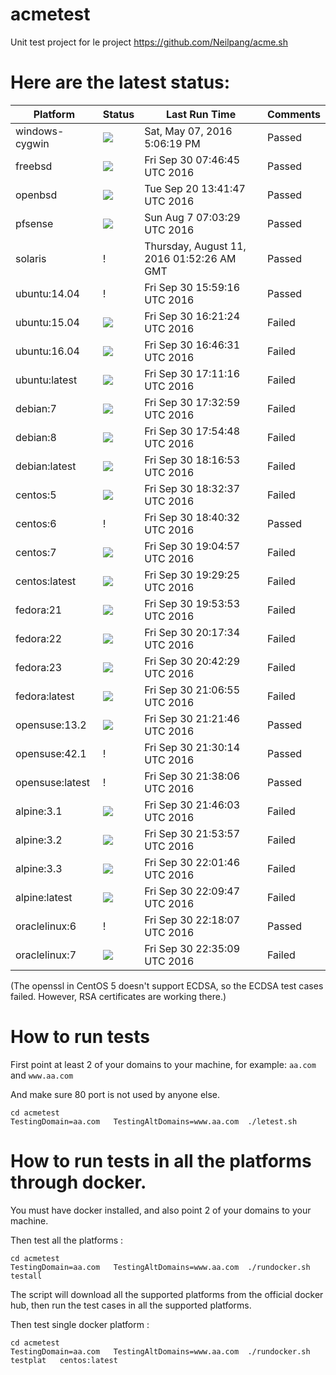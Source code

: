 # acmetest
Unit test project for le project https://github.com/Neilpang/acme.sh



# Here are the latest status:

| Platform | Status| Last Run Time| Comments|
-----------|-------|--------------|---------|
|windows-cygwin| ![](https://cdn.rawgit.com/Neilpang/letest/master/status/windows-cygwin.svg?1462640779)| Sat, May 07, 2016  5:06:19 PM| Passed |
|freebsd| ![](https://cdn.rawgit.com/Neilpang/letest/master/status/freebsd.svg?1475221605)| Fri Sep 30 07:46:45 UTC 2016| Passed |
|openbsd| ![](https://cdn.rawgit.com/Neilpang/letest/master/status/openbsd.svg?1474378907)| Tue Sep 20 13:41:47 UTC 2016| Passed |
|pfsense| ![](https://cdn.rawgit.com/Neilpang/letest/master/status/pfsense.svg?1470553409)| Sun Aug  7 07:03:29 UTC 2016| Passed |
|solaris| \![](https://cdn.rawgit.com/Neilpang/letest/master/status/solaris.svg?1470880346)| Thursday, August 11, 2016 01:52:26 AM GMT| Passed |
|ubuntu:14.04| \![](https://cdn.rawgit.com/Neilpang/letest/master/status/ubuntu-14.04.svg?1475251156)| Fri Sep 30 15:59:16 UTC 2016| Passed |
|ubuntu:15.04| ![](https://cdn.rawgit.com/Neilpang/letest/master/status/ubuntu-15.04.svg?1475252484)| Fri Sep 30 16:21:24 UTC 2016| Failed |
|ubuntu:16.04| ![](https://cdn.rawgit.com/Neilpang/letest/master/status/ubuntu-16.04.svg?1475253991)| Fri Sep 30 16:46:31 UTC 2016| Failed |
|ubuntu:latest| ![](https://cdn.rawgit.com/Neilpang/letest/master/status/ubuntu-latest.svg?1475255476)| Fri Sep 30 17:11:16 UTC 2016| Failed |
|debian:7| ![](https://cdn.rawgit.com/Neilpang/letest/master/status/debian-7.svg?1475256779)| Fri Sep 30 17:32:59 UTC 2016| Failed |
|debian:8| ![](https://cdn.rawgit.com/Neilpang/letest/master/status/debian-8.svg?1475258088)| Fri Sep 30 17:54:48 UTC 2016| Failed |
|debian:latest| ![](https://cdn.rawgit.com/Neilpang/letest/master/status/debian-latest.svg?1475259413)| Fri Sep 30 18:16:53 UTC 2016| Failed |
|centos:5| ![](https://cdn.rawgit.com/Neilpang/letest/master/status/centos-5.svg?1475260357)| Fri Sep 30 18:32:37 UTC 2016| Failed |
|centos:6| \![](https://cdn.rawgit.com/Neilpang/letest/master/status/centos-6.svg?1475260832)| Fri Sep 30 18:40:32 UTC 2016| Passed |
|centos:7| ![](https://cdn.rawgit.com/Neilpang/letest/master/status/centos-7.svg?1475262297)| Fri Sep 30 19:04:57 UTC 2016| Failed |
|centos:latest| ![](https://cdn.rawgit.com/Neilpang/letest/master/status/centos-latest.svg?1475263765)| Fri Sep 30 19:29:25 UTC 2016| Failed |
|fedora:21| ![](https://cdn.rawgit.com/Neilpang/letest/master/status/fedora-21.svg?1475265233)| Fri Sep 30 19:53:53 UTC 2016| Failed |
|fedora:22| ![](https://cdn.rawgit.com/Neilpang/letest/master/status/fedora-22.svg?1475266654)| Fri Sep 30 20:17:34 UTC 2016| Failed |
|fedora:23| ![](https://cdn.rawgit.com/Neilpang/letest/master/status/fedora-23.svg?1475268149)| Fri Sep 30 20:42:29 UTC 2016| Failed |
|fedora:latest| ![](https://cdn.rawgit.com/Neilpang/letest/master/status/fedora-latest.svg?1475269615)| Fri Sep 30 21:06:55 UTC 2016| Failed |
|opensuse:13.2| ![](https://cdn.rawgit.com/Neilpang/letest/master/status/opensuse-13.2.svg?1475270506)| Fri Sep 30 21:21:46 UTC 2016| Passed |
|opensuse:42.1| \![](https://cdn.rawgit.com/Neilpang/letest/master/status/opensuse-42.1.svg?1475271014)| Fri Sep 30 21:30:14 UTC 2016| Passed |
|opensuse:latest| \![](https://cdn.rawgit.com/Neilpang/letest/master/status/opensuse-latest.svg?1475271486)| Fri Sep 30 21:38:06 UTC 2016| Passed |
|alpine:3.1| ![](https://cdn.rawgit.com/Neilpang/letest/master/status/alpine-3.1.svg?1475271963)| Fri Sep 30 21:46:03 UTC 2016| Failed |
|alpine:3.2| ![](https://cdn.rawgit.com/Neilpang/letest/master/status/alpine-3.2.svg?1475272437)| Fri Sep 30 21:53:57 UTC 2016| Failed |
|alpine:3.3| ![](https://cdn.rawgit.com/Neilpang/letest/master/status/alpine-3.3.svg?1475272906)| Fri Sep 30 22:01:46 UTC 2016| Failed |
|alpine:latest| ![](https://cdn.rawgit.com/Neilpang/letest/master/status/alpine-latest.svg?1475273387)| Fri Sep 30 22:09:47 UTC 2016| Failed |
|oraclelinux:6| \![](https://cdn.rawgit.com/Neilpang/letest/master/status/oraclelinux-6.svg?1475273887)| Fri Sep 30 22:18:07 UTC 2016| Passed |
|oraclelinux:7| ![](https://cdn.rawgit.com/Neilpang/letest/master/status/oraclelinux-7.svg?1475274909)| Fri Sep 30 22:35:09 UTC 2016| Failed |
(The openssl in CentOS 5 doesn't support ECDSA, so the ECDSA test cases failed. However, RSA certificates are working there.)

# How to run tests

First point at least 2 of your domains to your machine, 
for example: `aa.com` and `www.aa.com`

And make sure 80 port is not used by anyone else.

```
cd acmetest
TestingDomain=aa.com   TestingAltDomains=www.aa.com  ./letest.sh
```

# How to run tests in all the platforms through docker.

You must have docker installed, and also point 2 of your domains to your machine.

Then test all the platforms :

```
cd acmetest
TestingDomain=aa.com   TestingAltDomains=www.aa.com  ./rundocker.sh  testall
```

The script will download all the supported platforms from the official docker hub, then run the test cases in all the supported platforms.

Then test single docker platform :

```
cd acmetest
TestingDomain=aa.com   TestingAltDomains=www.aa.com  ./rundocker.sh  testplat   centos:latest
```









